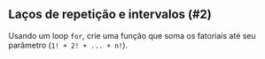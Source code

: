 ## Laços de repetição e intervalos (#2)

Usando um loop `for`, crie uma função que soma os fatoriais até seu parâmetro (`1! + 2! + ... + n!`).